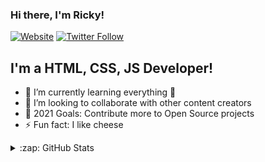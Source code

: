 ### Hi there, I'm Ricky!

[![Website](https://img.shields.io/website?label=rickyz.ml&style=for-the-badge&url=https%3A%2F%2Frickz.ml)](https://www.rickyz.ml)
[![Twitter Follow](https://img.shields.io/twitter/follow/rickyzcool?color=1DA1F2&logo=twitter&style=for-the-badge)](https://twitter.com/rickyzcool)

## I'm a HTML, CSS, JS Developer!

- 🌱 I’m currently learning everything 🤣
- 👯 I’m looking to collaborate with other content creators
- 🥅 2021 Goals: Contribute more to Open Source projects
- ⚡ Fun fact: I like cheese

<details>
  <summary>:zap: GitHub Stats</summary>

  <img align="left" alt="Ricky-js's GitHub Stats" src="https://github-readme-stats.codestackr.vercel.app/api?username=Ricky&#8212js&show_icons=true&hide_border=true" />

</details>

[website]: https://www.rickyz.ml
[twitter]: https://twitter.com/rickyzcool
[youtube]: https://youtube.com/supernoob
[instagram]: https://instagram.com/rickydana06
